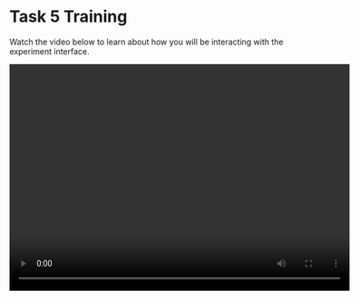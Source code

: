 # Task 5 Training 

Watch the video below to learn about how you will be interacting with the experiment interface.

<video width="600" height="400" controls>
  <source src="assets/task4-train.mp4" type="video/mp4">
  Your browser does not support the video tag.
</video>